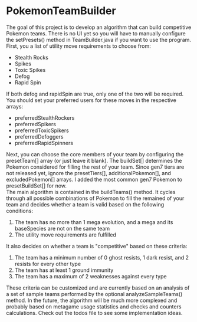 # PokemonTeamBuilder
The goal of this project is to develop an algorithm that can build competitive Pokemon teams. There is no UI yet so you will have to manually configure the setPresets() method in TeamBuilder.java if you want to use the program.
First, you a list of utility move requirements to choose from:
<ul>
  <li>Stealth Rocks
  <li>Spikes
  <li>Toxic Spikes
  <li>Defog
  <li>Rapid Spin
</ul>
If both defog and rapidSpin are true, only one of the two will be required. You should set your preferred users for these moves in the respective arrays:
<ul>
  <li>preferredStealthRockers
  <li>preferredSpikers
  <li>preferredToxicSpikers
  <li>preferredDefoggers
  <li>preferredRapidSpinners
</ul>
Next, you can choose the core members of your team by configuring the presetTeam[] array (or just leave it blank). The buildSet[] determines the Pokemon considered for filling the rest of your team. Since gen7 tiers are not released yet, ignore the presetTiers[], additionalPokemon[], and excludedPokemon[] arrays. I added the most common gen7 Pokemon to presetBuildSet[] for now.<br/>
The main algorithm is contained in the buildTeams() method. It cycles through all possible combinations of Pokemon to fill the remained of your team and decides whether a team is valid based on the following conditions:
<ol>
  <li>The team has no more than 1 mega evolution, and a mega and its baseSpecies are not on the same team
	<li>The utility move requirements are fulfilled
</ol>
It also decides on whether a team is "competitive" based on these criteria:
<ol>
	<li>The team has a minimum number of 0 ghost resists, 1 dark resist, and 2 resists for every other type
	<li>The team has at least 1 ground immunity
	<li>The team has a maximum of 2 weaknesses against every type
</ol>
These criteria can be customized and are currently based on an analysis of a set of sample teams performed by the optional analyzeSampleTeams() method. In the future, the algorithm will be much more complexed and probably based on metagame usage statistics and checks and counters calculations. Check out the todos file to see some implementation ideas.
